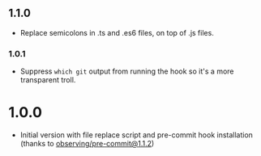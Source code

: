 ## 1.1.0

- Replace semicolons in .ts and .es6 files, on top of .js files.

### 1.0.1

- Suppress `which git` output from running the hook so it's a more transparent troll.

# 1.0.0

- Initial version with file replace script and pre-commit hook installation (thanks to [observing/pre-commit@1.1.2](https://github.com/observing/pre-commit/tree/3f83f7298928186335a34424c02088d1c6e358b5))
